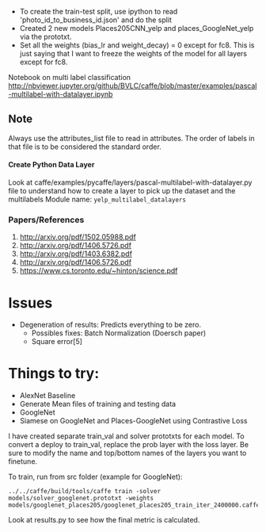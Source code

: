 - To create the train-test split, use ipython to read 'photo_id_to_business_id.json' and do the split
- Created 2 new models Places205CNN_yelp and places_GoogleNet_yelp via the prototxt.
- Set all the weights (bias_lr and weight_decay) = 0 except for fc8. This is just saying that I want to freeze the weights of the model for all layers except for fc8.

Notebook on multi label classification
http://nbviewer.jupyter.org/github/BVLC/caffe/blob/master/examples/pascal-multilabel-with-datalayer.ipynb

## Note
Always use the attributes_list file to read in attributes. The order of labels in that file is to be considered the standard order.   

#### Create Python Data Layer
Look at caffe/examples/pycaffe/layers/pascal-multilabel-with-datalayer.py file to understand how to create a layer to pick up the dataset and the multilabels
Module name: `yelp_multilabel_datalayers`

### Papers/References
1. http://arxiv.org/pdf/1502.05988.pdf
2. http://arxiv.org/pdf/1406.5726.pdf
3. http://arxiv.org/pdf/1403.6382.pdf
4. http://arxiv.org/pdf/1406.5726.pdf
5. https://www.cs.toronto.edu/~hinton/science.pdf

# Issues
- Degeneration of results: Predicts everything to be zero.
  - Possibles fixes: Batch Normalization (Doersch paper)
  - Square error[5]

# Things to try:
- AlexNet Baseline
- Generate Mean files of training and testing data
- GoogleNet
- Siamese on GoogleNet and Places-GoogleNet using Contrastive Loss

I have created separate train_val and solver prototxts for each model. To convert a deploy to train_val, replace the prob layer with the loss layer. Be sure to modify the name and top/bottom names of the layers you want to finetune.

To train, run from src folder (example for GoogleNet):

    ../../caffe/build/tools/caffe train -solver models/solver_googlenet.prototxt -weights models/googlenet_places205/googlenet_places205_train_iter_2400000.caffemodel


Look at results.py to see how the final metric is calculated.
